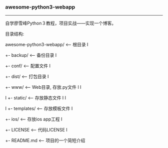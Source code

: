 ### awesome-python3-webapp

---

自学廖雪峰Python３教程，项目实战——实现一个博客。

目录结构:

awesome-python3-webapp/  <-- 根目录
I

+- backup/               <-- 备份目录
I

+- conf/                 <-- 配置文件
I

+- dist/                 <-- 打包目录
I

+- www/                  <-- Web目录, 存放.py文件
I  I

I  +- static/            <-- 存放静态文件
I  I

I  +- templates/         <-- 存放模板文件
I

+- ios/                  <-- 存放ios app工程
I

+- LICENSE               <-- 代码LICENSE
I

+- README.md             <-- 项目的一个简短介绍

